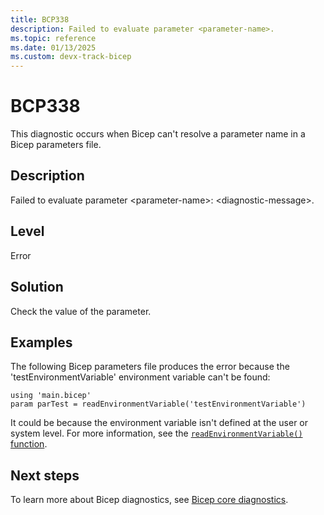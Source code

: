 ```yaml
---
title: BCP338
description: Failed to evaluate parameter <parameter-name>.
ms.topic: reference
ms.date: 01/13/2025
ms.custom: devx-track-bicep
---
```


# BCP338

This diagnostic occurs when Bicep can't resolve a parameter name in a Bicep parameters file.

## Description

Failed to evaluate parameter \<parameter-name>: \<diagnostic-message>.

## Level

Error

## Solution

Check the value of the parameter.

## Examples

The following Bicep parameters file produces the error because the 'testEnvironmentVariable' environment variable can't be found:

```bicep
using 'main.bicep'
param parTest = readEnvironmentVariable('testEnvironmentVariable')
```

It could be because the environment variable isn't defined at the user or system level. For more information, see the [`readEnvironmentVariable()` function](../bicep-functions-parameters-file.md#readenvironmentvariable).

## Next steps

To learn more about Bicep diagnostics, see [Bicep core diagnostics](../bicep-core-diagnostics.md).
